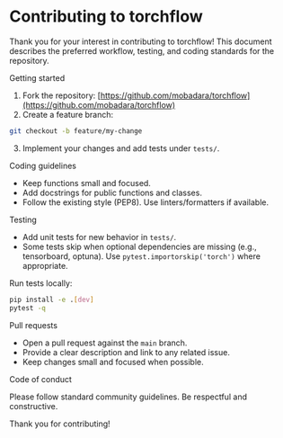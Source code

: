 # Contributing to torchflow

Thank you for your interest in contributing to torchflow! This document
describes the preferred workflow, testing, and coding standards for the
repository.

Getting started

1. Fork the repository: [https://github.com/mobadara/torchflow](https://github.com/mobadara/torchflow)
2. Create a feature branch:

```bash
git checkout -b feature/my-change
```

3. Implement your changes and add tests under `tests/`.

Coding guidelines

- Keep functions small and focused.
- Add docstrings for public functions and classes.
- Follow the existing style (PEP8). Use linters/formatters if available.

Testing

- Add unit tests for new behavior in `tests/`.
- Some tests skip when optional dependencies are missing (e.g., tensorboard,
  optuna). Use `pytest.importorskip('torch')` where appropriate.

Run tests locally:

```bash
pip install -e .[dev]
pytest -q
```

Pull requests

- Open a pull request against the `main` branch.
- Provide a clear description and link to any related issue.
- Keep changes small and focused when possible.

Code of conduct

Please follow standard community guidelines. Be respectful and constructive.

Thank you for contributing!
